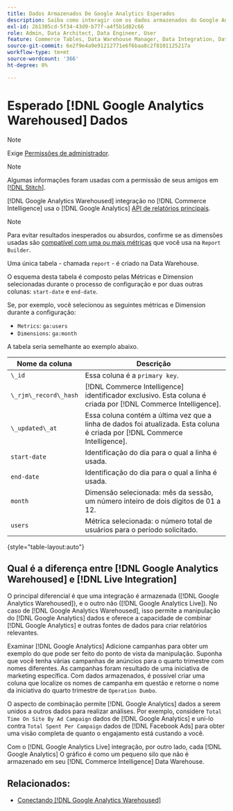 ```yaml
---
title: Dados Armazenados De Google Analytics Esperados
description: Saiba como interagir com os dados armazenados do Google Analytics.
exl-id: 2b1305cd-5f34-43d9-b77f-a4f5b1d82c66
role: Admin, Data Architect, Data Engineer, User
feature: Commerce Tables, Data Warehouse Manager, Data Integration, Data Import/Export
source-git-commit: 6e2f9e4a9e91212771e6f6baa8c2f8101125217a
workflow-type: tm+mt
source-wordcount: '366'
ht-degree: 0%

---
```


# Esperado [!DNL Google Analytics Warehoused] Dados

>[!NOTE]
>
>Exige [Permissões de administrador](../../../administrator/user-management/user-management.md).

>[!NOTE]
>
>Algumas informações foram usadas com a permissão de seus amigos em [[!DNL Stitch]](https://www.stitchdata.com/docs/integrations/saas/google-analytics).

[!DNL Google Analytics Warehoused] integração no [!DNL Commerce Intelligence] usa o [!DNL Google Analytics] [API de relatórios principais](https://developers.google.com/analytics/devguides/reporting/core/v3/).

>[!NOTE]
>
>Para evitar resultados inesperados ou absurdos, confirme se as dimensões usadas são [compatível com uma ou mais métricas](https://ga-dev-tools.google/dimensions-metrics-explorer/) que você usa na `Report Builder`.

Uma única tabela - chamada `report` - é criado na Data Warehouse.

O esquema desta tabela é composto pelas Métricas e Dimension selecionadas durante o processo de configuração e por duas outras colunas: `start-date` e `end-date`.

Se, por exemplo, você selecionou as seguintes métricas e Dimension durante a configuração:

* `Metrics`: `ga:users`
* `Dimensions`: `ga:month`

A tabela seria semelhante ao exemplo abaixo.

| **Nome da coluna** | **Descrição** |
|-----|-----|
| `\_id` | Essa coluna é a `primary key`. |
| `\_rjm\_record\_hash` | [!DNL Commerce Intelligence] identificador exclusivo. Esta coluna é criada por [!DNL Commerce Intelligence]. |
| `\_updated\_at` | Essa coluna contém a última vez que a linha de dados foi atualizada. Esta coluna é criada por [!DNL Commerce Intelligence]. |
| `start-date` | Identificação do dia para o qual a linha é usada. |
| `end-date` | Identificação do dia para o qual a linha é usada. |
| `month` | Dimensão selecionada: mês da sessão, um número inteiro de dois dígitos de 01 a 12. |
| `users` | Métrica selecionada: o número total de usuários para o período solicitado. |

{style="table-layout:auto"}

## Qual é a diferença entre [!DNL Google Analytics Warehoused] e [!DNL Live Integration]

O principal diferencial é que uma integração é armazenada ([!DNL Google Analytics Warehoused]), e o outro não ([!DNL Google Analytics Live]). No caso de [!DNL Google Analytics Warehoused], isso permite a manipulação do [!DNL Google Analytics] dados e oferece a capacidade de combinar [!DNL Google Analytics] e outras fontes de dados para criar relatórios relevantes.

Examinar [!DNL Google Analytics] Adicione campanhas para obter um exemplo do que pode ser feito do ponto de vista da manipulação. Suponha que você tenha várias campanhas de anúncios para o quarto trimestre com nomes diferentes. As campanhas foram resultado de uma iniciativa de marketing específica. Com dados armazenados, é possível criar uma coluna que localize os nomes de campanha em questão e retorne o nome da iniciativa do quarto trimestre de `Operation Dumbo`.

O aspecto de combinação permite [!DNL Google Analytics] dados a serem unidos a outros dados para realizar análises. Por exemplo, considere `Total Time On Site By Ad Campaign` dados de [!DNL Google Analytics] e uni-lo contra `Total Spent Per Campaign` dados de [!DNL Facebook Ads] para obter uma visão completa de quanto o engajamento está custando a você.

Com o [!DNL Google Analytics Live] integração, por outro lado, cada [!DNL Google Analytics] O gráfico é como um pequeno silo que não é armazenado em seu [!DNL Commerce Intelligence] Data Warehouse.

## Relacionados:

* [Conectando [!DNL Google Analytics Warehoused]](../integrations/google-analytics-warehoused.md)
